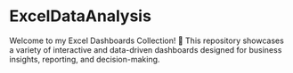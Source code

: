 # ExcelDataAnalysis
Welcome to my Excel Dashboards Collection! 🚀 This repository showcases a variety of interactive and data-driven dashboards designed for business insights, reporting, and decision-making.
